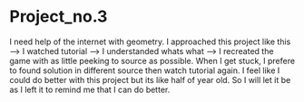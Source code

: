 ﻿# Project_no.3


I need help of the internet with geometry. I approached this project  like this --> I watched tutorial --> I understanded whats what --> I recreated the game with as little peeking to source as possible. When I get stuck, I prefere to found solution in different source then watch tutorial again. I feel like I could do better with this project but its like half of year old. So I will let it be as I left it to remind me that I can do better.
